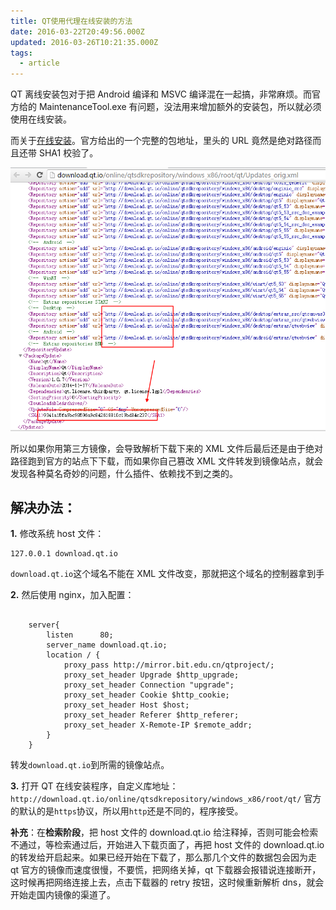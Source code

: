 ```yaml
---
title: QT使用代理在线安装的方法
date: 2016-03-22T20:49:56.000Z
updated: 2016-03-26T10:21:35.000Z
tags:
  - article
---
```


QT 离线安装包对于把 Android 编译和 MSVC 编译混在一起搞，非常麻烦。而官方给的 MaintenanceTool.exe 有问题，没法用来增加额外的安装包，所以就必须使用在线安装。

而关于[在线安装](http://download.qt.io/online/qtsdkrepository/windows_x86/root/qt/Updates_orig.xml.mirrorlist)。官方给出的一个完整的包地址，里头的 URL 竟然是绝对路径而且还带 SHA1 校验了。

![](../../../assets/article-0024/capture-1.png)

所以如果你用第三方镜像，会导致解析下载下来的 XML 文件后最后还是由于绝对路径跑到官方的站点下下载，而如果你自己篡改 XML 文件转发到镜像站点，就会发现各种莫名奇妙的问题，什么插件、依赖找不到之类的。

## 解决办法：

**1.** 修改系统 host 文件：

```
127.0.0.1 download.qt.io
```

`download.qt.io`这个域名不能在 XML 文件改变，那就把这个域名的控制器拿到手

**2.** 然后使用 nginx，加入配置：

```

    server{
        listen      80;
        server_name download.qt.io;
        location / {
            proxy_pass http://mirror.bit.edu.cn/qtproject/;
            proxy_set_header Upgrade $http_upgrade;
            proxy_set_header Connection "upgrade";
            proxy_set_header Cookie $http_cookie;
            proxy_set_header Host $host;
            proxy_set_header Referer $http_referer;
            proxy_set_header X-Remote-IP $remote_addr;
        }
    }
```

转发`download.qt.io`到所需的镜像站点。

**3.** 打开 QT 在线安装程序，自定义库地址：`http://download.qt.io/online/qtsdkrepository/windows_x86/root/qt/`
官方的默认的是`https`协议，所以用`http`还是不同的，程序接受。

**补充**：在**检索阶段**，把 host 文件的 download.qt.io 给注释掉，否则可能会检索不通过，等检索通过后，开始进入下载页面了，再把 host 文件的 download.qt.io 的转发给开启起来。如果已经开始在下载了，那么那几个文件的数据包会因为走 qt 官方的镜像而速度很慢，不要慌，把网络关掉，qt 下载器会报错说连接断开，这时候再把网络连接上去，点击下载器的 retry 按钮，这时候重新解析 dns，就会开始走国内镜像的渠道了。
